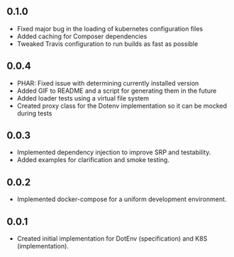 ## 0.1.0

- Fixed major bug in the loading of kubernetes configuration files
- Added caching for Composer dependencies
- Tweaked Travis configuration to run builds as fast as possible

## 0.0.4

- PHAR: Fixed issue with determining currently installed version
- Added GIF to README and a script for generating them in the future
- Added loader tests using a virtual file system
- Created proxy class for the Dotenv implementation so it can be mocked during tests 

## 0.0.3

- Implemented dependency injection to improve SRP and testability.
- Added examples for clarification and smoke testing.

## 0.0.2

- Implemented docker-compose for a uniform development environment.

## 0.0.1

- Created initial implementation for DotEnv (specification) and K8S (implementation).
